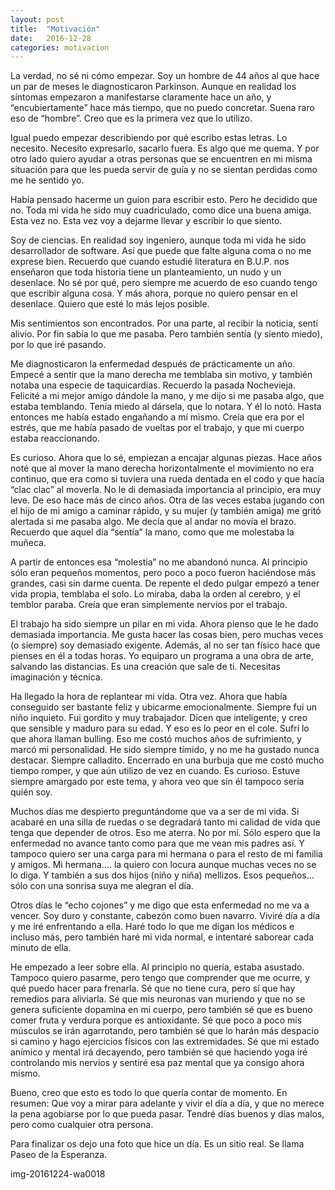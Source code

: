 ```yaml
---
layout: post
title:  "Motivación"
date:   2016-12-28
categories: motivacion
---
```


La verdad, no sé ni cómo empezar. Soy un hombre de 44 años al que hace un par de meses le diagnosticaron Parkinson. Aunque en realidad los síntomas empezaron a manifestarse claramente hace un año, y “encubiertamente” hace más tiempo, que no puedo concretar. Suena raro eso de “hombre”. Creo que es la primera vez que lo utilizo.

Igual puedo empezar describiendo por qué escribo estas letras. Lo necesito. Necesito expresarlo, sacarlo fuera. Es algo que me quema. Y por otro lado quiero ayudar a otras personas que se encuentren en mi misma situación para que les pueda servir de guía y no se sientan perdidas como me he sentido yo.

Había pensado hacerme un guion para escribir esto. Pero he decidido que no. Toda mi vida he sido muy cuadriculado, como dice una buena amiga. Esta vez no. Esta vez voy a dejarme llevar y escribir lo que siento.

Soy de ciencias. En realidad soy ingeniero, aunque toda mi vida he sido desarrollador de software. Así que puede que falte alguna coma o no me exprese bien. Recuerdo que cuando estudié literatura en B.U.P. nos enseñaron que toda historia tiene un planteamiento, un nudo y un desenlace. No sé por qué, pero siempre me acuerdo de eso cuando tengo que escribir alguna cosa. Y más ahora, porque no quiero pensar en el desenlace. Quiero que esté lo más lejos posible.

Mis sentimientos son encontrados. Por una parte, al recibir la noticia, sentí alivio. Por fin sabía lo que me pasaba. Pero también sentía (y siento miedo), por lo que iré pasando.

Me diagnosticaron la enfermedad después de prácticamente un año. Empecé a sentir que la mano derecha me temblaba sin motivo, y también notaba una especie de taquicardias. Recuerdo la pasada Nochevieja. Felicité a mi mejor amigo dándole la mano, y me dijo si me pasaba algo, que estaba temblando. Tenía miedo al dársela, que lo notara. Y él lo notó. Hasta entonces me había estado engañando a mí mismo. Creía que era por el estrés, que me había pasado de vueltas por el trabajo, y que mi cuerpo estaba reaccionando.

Es curioso. Ahora que lo sé, empiezan a encajar algunas piezas. Hace años noté que al mover la mano derecha horizontalmente el movimiento no era continuo, que era como si tuviera una rueda dentada en el codo y que hacía “clac clac” al moverla. No le di demasiada importancia al principio, era muy leve. De eso hace más de cinco años. Otra de las veces estaba jugando con el hijo de mi amigo a caminar rápido, y su mujer (y también amiga) me gritó alertada si me pasaba algo. Me decía que al andar no movía el brazo. Recuerdo que aquel día “sentía” la mano, como que me molestaba la muñeca.

A partir de entonces esa “molestia” no me abandonó nunca. Al principio sólo eran pequeños momentos, pero poco a poco fueron haciéndose más grandes, casi sin darme cuenta. De repente el dedo pulgar empezó a tener vida propia, temblaba el solo. Lo miraba, daba la orden al cerebro, y el temblor paraba. Creía que eran simplemente nervios por el trabajo.

El trabajo ha sido siempre un pilar en mi vida. Ahora pienso que le he dado demasiada importancia. Me gusta hacer las cosas bien, pero muchas veces (o siempre) soy demasiado exigente. Además, al no ser tan físico hace que pienses en él a todas horas. Yo equiparo un programa a una obra de arte, salvando las distancias. Es una creación que sale de ti. Necesitas imaginación y técnica.

Ha llegado la hora de replantear mi vida. Otra vez. Ahora que había conseguido ser bastante feliz y ubicarme emocionalmente. Siempre fui un niño inquieto. Fui gordito y muy trabajador. Dicen que inteligente, y creo que sensible y maduro para su edad. Y eso es lo peor en el cole. Sufrí lo que ahora llaman bulling. Eso me costó muchos años de sufrimiento, y marcó mi personalidad. He sido siempre tímido, y no me ha gustado nunca destacar. Siempre calladito. Encerrado en una burbuja que me costó mucho tiempo romper, y que aún utilizo de vez en cuando. Es curioso. Estuve siempre amargado por este tema, y ahora veo que sin él tampoco sería quién soy.

Muchos días me despierto preguntándome que va a ser de mi vida. Si acabaré en una silla de ruedas o se degradará tanto mi calidad de vida que tenga que depender de otros. Eso me aterra. No por mí. Sólo espero que la enfermedad no avance tanto como para que me vean mis padres así. Y tampoco quiero ser una carga para mi hermana o para el resto de mi familia y amigos. Mi hermana…. la quiero con locura aunque muchas veces no se lo diga. Y también a sus dos hijos (niño y niña) mellizos. Esos pequeños… sólo con una sonrisa suya me alegran el día.

Otros días le “echo cojones” y me digo que esta enfermedad no me va a vencer. Soy duro y constante, cabezón como buen navarro. Viviré día a día y me iré enfrentando a ella. Haré todo lo que me digan los médicos e incluso más, pero también haré mi vida normal, e intentaré saborear cada minuto de ella.

He empezado a leer sobre ella. Al principio no quería, estaba asustado. Tampoco quiero pasarme, pero tengo que comprender que me ocurre, y qué puedo hacer para frenarla. Sé que no tiene cura, pero sí que hay remedios para aliviarla. Sé que mis neuronas van muriendo y que no se genera suficiente dopamina en mi cuerpo, pero también sé que es bueno comer fruta y verdura porque es antioxidante. Sé que poco a poco mis músculos se irán agarrotando, pero también sé que lo harán más despacio si camino y hago ejercicios físicos con las extremidades. Sé que mi estado anímico y mental irá decayendo, pero también sé que haciendo yoga iré controlando mis nervios y sentiré esa paz mental que ya consigo ahora mismo.

Bueno, creo que esto es todo lo que quería contar de momento. En resumen: Que voy a mirar para adelante y vivir el día a día, y que no merece la pena agobiarse por lo que pueda pasar. Tendré días buenos y días malos, pero como cualquier otra persona.

Para finalizar os dejo una foto que hice un día. Es un sitio real. Se llama Paseo de la Esperanza.

img-20161224-wa0018